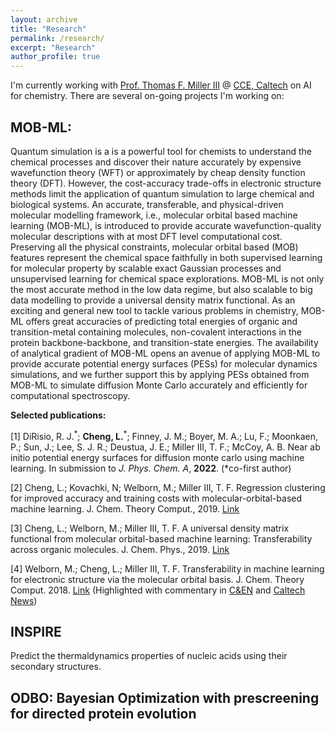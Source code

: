 ```yaml
---
layout: archive
title: "Research"
permalink: /research/
excerpt: "Research"
author_profile: true
---
```

I'm currently working with [Prof. Thomas F. Miller III](https://millergroup.caltech.edu/Miller_Group/Home.html/) @ [CCE, Caltech](http://cce.caltech.edu/) on AI for chemistry. There are several on-going projects I'm working on:

## MOB-ML:

Quantum simulation is a is a powerful tool for chemists to understand the chemical processes and discover their nature accurately by expensive wavefunction theory (WFT) or approximately by cheap density function theory (DFT). However, the cost-accuracy trade-offs in electronic structure methods limit the application of quantum simulation to large chemical and biological systems. An accurate, transferable, and physical-driven molecular modelling framework, i.e., molecular orbital based machine learning (MOB-ML), is introduced to provide accurate wavefunction-quality molecular descriptions with at most DFT level computational cost. Preserving all the physical constraints, molecular orbital based (MOB) features represent the chemical space faithfully in both supervised learning for molecular property by scalable exact Gaussian processes and unsupervised learning for chemical space explorations. MOB-ML is not only the most accurate method in the low data regime, but also scalable to big data modelling to provide a universal density matrix functional. As an exciting and general new tool to tackle various problems in chemistry, MOB-ML offers great accuracies of predicting total energies of organic and transition-metal containing molecules, non-covalent interactions in the protein backbone-backbone, and transition-state energies. The availability of analytical gradient of MOB-ML opens an avenue of applying MOB-ML to provide accurate potential energy surfaces (PESs) for molecular dynamics simulations, and we further support this by applying PESs obtained from MOB-ML to simulate diffusion Monte Carlo accurately and efficiently for computational spectroscopy.


**Selected publications:**

[1]  DiRisio, R. J.<sup>\*</sup>; **Cheng, L.**<sup>\*</sup>; Finney, J. M.; Boyer, M. A.; Lu, F.; Moonkaen, P.; Sun, J.; Lee, S. J. R.; Deustua, J. E.; Miller III, T. F.; McCoy, A. B. Near ab initio potential energy surfaces for diffusion monte carlo using machine learning. In submission to *J. Phys. Chem. A*, **2022**. (*co-first author)

[2] Cheng, L.; Kovachki, N; Welborn, M.; Miller III, T. F. Regression clustering for improved accuracy and training costs with molecular-orbital-based machine learning. J. Chem. Theory Comput., 2019. [Link](https://pubs.acs.org/doi/abs/10.1021/acs.jctc.9b00884)

[3] Cheng, L.; Welborn, M.; Miller III, T. F. A universal density matrix functional from molecular orbital-based machine learning: Transferability across organic molecules. J. Chem. Phys., 2019. [Link](https://pubs.acs.org/doi/abs/10.1021/acs.jctc.8b00636)

[4] Welborn, M.; Cheng, L.; Miller III, T. F. Transferability in machine learning for electronic structure via the molecular orbital basis. J. Chem. Theory Comput. 2018. [Link](https://aip.scitation.org/doi/full/10.1063/1.5088393) (Highlighted with commentary in [C&EN](https://cen.acs.org/physical-chemistry/computational-chemistry/Machine-learning-predicts-electronic-properties/96/web/2018/08) and [Caltech News](http://www.caltech.edu/news/researchers-put-ai-work-making-chemistry-predictions-83357))


## INSPIRE
Predict the thermaldynamics properties of nucleic acids using their secondary structures.

## ODBO: Bayesian Optimization with prescreening for directed protein evolution

